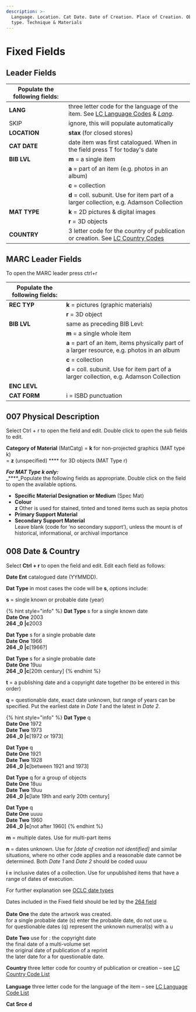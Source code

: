 ```yaml
---
description: >-
  Language. Location. Cat Date. Date of Creation. Place of Creation. Object
  type. Technique & Materials
---
```


# Fixed Fields

## Leader Fields

| Populate the following fields: |                                                                                                                                                                                   |
| ------------------------------ | --------------------------------------------------------------------------------------------------------------------------------------------------------------------------------- |
| **LANG**                       | three letter code for the language of the item. See [LC Language Codes](https://www.loc.gov/marc/languages/) & [_Lang_](https://www.oclc.org/bibformats/en/fixedfield/lang.html). |
| SKIP                           | ignore, this will populate automatically                                                                                                                                          |
| **LOCATION**                   | **stax** (for closed stores)                                                                                                                                                      |
| **CAT DATE**                   | date item was first catalogued. When in the field press T for today's date                                                                                                        |
| **BIB LVL**                    | **m** = a single item                                                                                                                                                             |
|                                | **a** = part of an item (e.g. photos in an album)                                                                                                                                 |
|                                | **c** = collection                                                                                                                                                                |
|                                | **d** = coll. subunit. Use for item part of a larger collection, e.g. Adamson Collection                                                                                          |
| **MAT TYPE**                   | **k** = 2D pictures & digital images                                                                                                                                              |
|                                | **r** = 3D objects                                                                                                                                                                |
| **COUNTRY**                    | 3 letter code for the country of publication or creation. See [LC Country Codes](https://www.loc.gov/marc/countries/)                                                             |

## MARC Leader Fields

To open the MARC leader press ctrl+r

| Populate the following fields: |                                                                                              |
| ------------------------------ | -------------------------------------------------------------------------------------------- |
| **REC TYP**                    | **k** = pictures (graphic materials)                                                         |
|                                | **r** = 3D object                                                                            |
| **BIB LVL**                    | same as preceding BIB Levl:                                                                  |
|                                | **m** = a single whole item                                                                  |
|                                | **a** = part of an item, items physically part of a larger resource, e.g. photos in an album |
|                                | **c** = collection                                                                           |
|                                | **d** = coll. subunit. Use for item part of a larger collection, e.g. Adamson Collection     |
| **ENC LEVL**                   |                                                                                              |
| **CAT FORM**                   | i = ISBD punctuation                                                                         |

## 007 Physical Description

Select Ctrl + r to open the field and edit. Double click to open the sub fields to edit.

**Category of Material** (MatCatg) = **k** for non-projected graphics (MAT type k)\
\= **z** (unspecified) \*\*\*\* for 3D objects (MAT Type r)

_**For MAT Type k only:**_\
\_\*\*\*\*\_Populate the following fields as appropriate. Double click on the field to open the available options.

* **Specific Material Designation or Medium** (Spec Mat)
* **Colour**\
  **z** Other is used for stained, tinted and toned items such as sepia photos
* **Primary Support Material**
* **Secondary Support Material**\
  Leave blank (code for ‘no secondary support’), unless the mount is of historical, informational, or archival importance

## 008 Date & Country

Select **Ctrl + r** to open the field and edit. Edit each field as follows:

**Date Ent** catalogued date (YYMMDD).

**Dat Type** in most cases the code will be **s**, options include:

**s** = single known or probable date (year)

{% hint style="info" %}
**Dat Type** s for a single known date\
**Date One** 2003\
**264 \_0** **|c**2003

**Dat Type** s for a single probable date\
**Date One** 1966\
**264 \_0** **|c**\[1966?]

**Dat Type** s for a single probable date\
**Date One** 19uu\
**264 \_0** **|c**\[20th century]
{% endhint %}

**t** = a publishing date and a copyright date together (to be entered in this order)

**q** = questionable date, exact date unknown, but range of years can be specified. Put the earliest date in _Date 1_ and the latest in _Date 2_.

{% hint style="info" %}
**Dat Type** q\
**Date One** 1972\
**Date Two** 1973\
**264 \_0** **|c**\[1972 or 1973]

**Dat Type** q\
**Date One** 1921\
**Date Two** 1928\
**264 \_0** **|c**\[between 1921 and 1973]

**Dat Type** q for a group of objects\
**Date One** 18uu\
**Date Two** 19uu\
**264 \_0** **|c**\[late 19th and early 20th century]

**Dat Type** q\
**Date One** uuuu\
**Date Two** 1960\
**264 \_0** **|c**\[not after 1960]
{% endhint %}

**m** = multiple dates. Use for multi-part items

**n** = dates unknown. Use for _\[date of creation not identified]_ and similar situations, where no other code applies and a reasonable date cannot be determined. Both _Date 1_ and _Date 2_ should be coded _uuuu_

**i =** inclusive dates of a collection. Use for unpublished items that have a range of dates of execution.

For further explanation see [OCLC date types](https://www.oclc.org/bibformats/en/fixedfield/dtst.html)

Dates included in the Fixed field should be led by the [264 field](264-creation-and-copyright.md)\
\
**Date One** the date the artwork was created.\
for a single probable date (s) enter the probable date, do not use u.\
for questionable dates (q) represent the unknown numeral(s) with a u

**Date Two** use for : the copyright date\
the final date of a multi-volume set\
the original date of publication of a reprint\
the later date for a for questionable date.

**Country** three letter code for country of publication or creation – see [LC Country Code List](http://www.loc.gov/marc/countries/)\
\
**Language** three letter code for the language of the item – see [LC Language Code List](http://www.loc.gov/marc/languages/language\_code.html)

**Cat Srce** **d**
